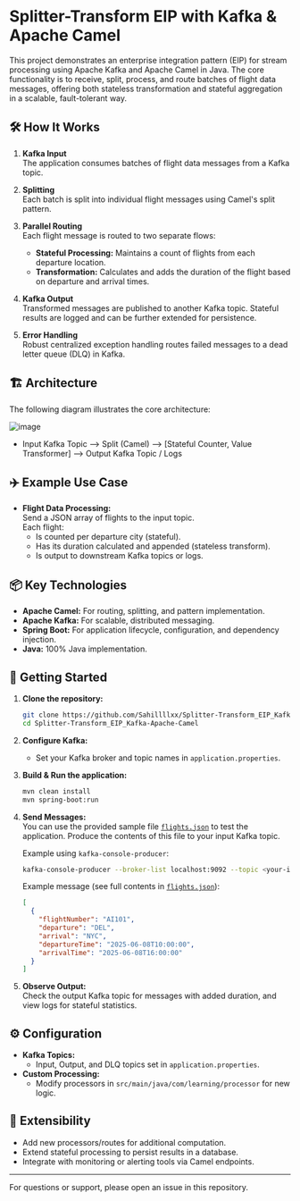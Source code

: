 # Splitter-Transform EIP with Kafka & Apache Camel

This project demonstrates an enterprise integration pattern (EIP) for stream processing using Apache Kafka and Apache Camel in Java. The core functionality is to receive, split, process, and route batches of flight data messages, offering both stateless transformation and stateful aggregation in a scalable, fault-tolerant way.

## 🛠️ How It Works

1. **Kafka Input**  
   The application consumes batches of flight data messages from a Kafka topic.

2. **Splitting**  
   Each batch is split into individual flight messages using Camel's split pattern.

3. **Parallel Routing**  
   Each flight message is routed to two separate flows:
   - **Stateful Processing:** Maintains a count of flights from each departure location.
   - **Transformation:** Calculates and adds the duration of the flight based on departure and arrival times.

4. **Kafka Output**  
   Transformed messages are published to another Kafka topic. Stateful results are logged and can be further extended for persistence.

5. **Error Handling**  
   Robust centralized exception handling routes failed messages to a dead letter queue (DLQ) in Kafka.

## 🏗️ Architecture

The following diagram illustrates the core architecture:

![image](https://github.com/user-attachments/assets/975c84fb-95c9-4500-acce-be15b7950c1d)

- Input Kafka Topic ⟶ Split (Camel) ⟶ [Stateful Counter, Value Transformer] ⟶ Output Kafka Topic / Logs

## ✈️ Example Use Case

- **Flight Data Processing:**  
  Send a JSON array of flights to the input topic.  
  Each flight:
    - Is counted per departure city (stateful).
    - Has its duration calculated and appended (stateless transform).
    - Is output to downstream Kafka topics or logs.

## 📦 Key Technologies

- **Apache Camel:** For routing, splitting, and pattern implementation.
- **Apache Kafka:** For scalable, distributed messaging.
- **Spring Boot:** For application lifecycle, configuration, and dependency injection.
- **Java:** 100% Java implementation.

## 🚀 Getting Started

1. **Clone the repository:**
    ```bash
    git clone https://github.com/Sahillllxx/Splitter-Transform_EIP_Kafka-Apache-Camel.git
    cd Splitter-Transform_EIP_Kafka-Apache-Camel
    ```

2. **Configure Kafka:**
    - Set your Kafka broker and topic names in `application.properties`.

3. **Build & Run the application:**
    ```bash
    mvn clean install
    mvn spring-boot:run
    ```

4. **Send Messages:**  
   You can use the provided sample file [`flights.json`](./flights.json) to test the application.
   Produce the contents of this file to your input Kafka topic.

   Example using `kafka-console-producer`:
   ```bash
   kafka-console-producer --broker-list localhost:9092 --topic <your-input-topic> < flights.json
   ```

   Example message (see full contents in [`flights.json`](./flights.json)):
   ```json
   [
     {
       "flightNumber": "AI101",
       "departure": "DEL",
       "arrival": "NYC",
       "departureTime": "2025-06-08T10:00:00",
       "arrivalTime": "2025-06-08T16:00:00"
     }
   ]
   ```


5. **Observe Output:**  
   Check the output Kafka topic for messages with added duration, and view logs for stateful statistics.

## ⚙️ Configuration

- **Kafka Topics:**  
  - Input, Output, and DLQ topics set in `application.properties`.
- **Custom Processing:**  
  - Modify processors in `src/main/java/com/learning/processor` for new logic.

## 🧩 Extensibility

- Add new processors/routes for additional computation.
- Extend stateful processing to persist results in a database.
- Integrate with monitoring or alerting tools via Camel endpoints.

---

For questions or support, please open an issue in this repository.
